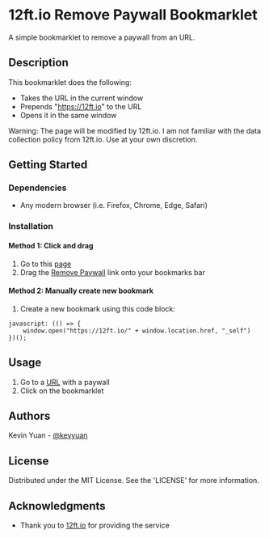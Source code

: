 # 12ft.io Remove Paywall Bookmarklet

A simple bookmarklet to remove a paywall from an URL.

## Description

This bookmarklet does the following:
* Takes the URL in the current window
* Prepends "https://12ft.io" to the URL
* Opens it in the same window

Warning: The page will be modified by 12ft.io. I am not familiar with the data collection policy from 12ft.io. Use at your own discretion. 

## Getting Started

### Dependencies
* Any modern browser (i.e. Firefox, Chrome, Edge, Safari)

### Installation

#### Method 1: Click and drag
1. Go to this [page](https://kevyuan.github.io/12ft-io-remove-paywall-bookmarklet/12ft-io-remove-paywall-bookmarklet.html)
2. Drag the <a href="javascript:(()=>{window.open('https://12ft.io/'+window.location.href,'_self')})();">Remove Paywall</a> link onto your bookmarks bar

#### Method 2: Manually create new bookmark
1. Create a new bookmark using this code block:

```
javascript: (() => {
    window.open("https://12ft.io/" + window.location.href, "_self")
})();
```

## Usage
1. Go to a [URL](https://www.economist.com/briefing/2016/04/16/spectrum-shift) with a paywall
2. Click on the bookmarklet

## Authors
Kevin Yuan - [@kevyuan](https://twitter.com/kevyuan)


## License
Distributed under the MIT License. See the 'LICENSE' for more information.

## Acknowledgments
* Thank you to [12ft.io](https://12ft.io/) for providing the service
